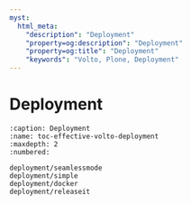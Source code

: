 ```yaml
---
myst:
  html_meta:
    "description": "Deployment"
    "property=og:description": "Deployment"
    "property=og:title": "Deployment"
    "keywords": "Volto, Plone, Deployment"
---
```


# Deployment

```{toctree}
:caption: Deployment
:name: toc-effective-volto-deployment
:maxdepth: 2
:numbered:

deployment/seamlessmode
deployment/simple
deployment/docker
deployment/releaseit
```
